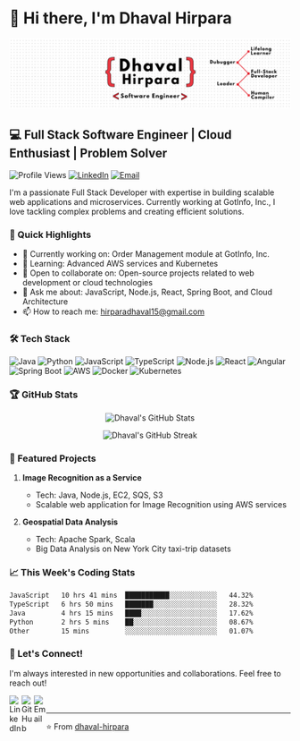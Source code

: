 # 👋 Hi there, I'm Dhaval Hirpara

<img src="images/my-banner.png" alt="Dhaval's GitHub Banner" />

## 💻 Full Stack Software Engineer | Cloud Enthusiast | Problem Solver

![Profile Views](https://komarev.com/ghpvc/?username=dhaval-hirpara&color=brightgreen)
[![LinkedIn](https://img.shields.io/badge/LinkedIn-Connect-blue)](https://linkedin.com/in/dhavalhirpara)
[![Email](https://img.shields.io/badge/Email-Contact-red)](mailto:hirparadhaval15@gmail.com)

I'm a passionate Full Stack Developer with expertise in building scalable web applications and microservices. Currently working at GotInfo, Inc., I love tackling complex problems and creating efficient solutions.

### 🚀 Quick Highlights

- 🔭 Currently working on: Order Management module at GotInfo, Inc.
- 🌱 Learning: Advanced AWS services and Kubernetes
- 👯 Open to collaborate on: Open-source projects related to web development or cloud technologies
- 💬 Ask me about: JavaScript, Node.js, React, Spring Boot, and Cloud Architecture
- 📫 How to reach me: [hirparadhaval15@gmail.com](mailto:hirparadhaval15@gmail.com)

### 🛠️ Tech Stack

![Java](https://img.shields.io/badge/-Java-007396?style=flat-square&logo=java)
![Python](https://img.shields.io/badge/-Python-3776AB?style=flat-square&logo=python&logoColor=white)
![JavaScript](https://img.shields.io/badge/-JavaScript-F7DF1E?style=flat-square&logo=javascript&logoColor=black)
![TypeScript](https://img.shields.io/badge/-TypeScript-007ACC?style=flat-square&logo=typescript&logoColor=white)
![Node.js](https://img.shields.io/badge/-Node.js-339933?style=flat-square&logo=node.js&logoColor=white)
![React](https://img.shields.io/badge/-React-61DAFB?style=flat-square&logo=react&logoColor=black)
![Angular](https://img.shields.io/badge/-Angular-DD0031?style=flat-square&logo=angular)
![Spring Boot](https://img.shields.io/badge/-Spring%20Boot-6DB33F?style=flat-square&logo=spring&logoColor=white)
![AWS](https://img.shields.io/badge/-AWS-232F3E?style=flat-square&logo=amazon-aws)
![Docker](https://img.shields.io/badge/-Docker-2496ED?style=flat-square&logo=docker&logoColor=white)
![Kubernetes](https://img.shields.io/badge/-Kubernetes-326CE5?style=flat-square&logo=kubernetes&logoColor=white)

### 🏆 GitHub Stats

<p align="center">
  <img src="https://github-readme-stats.vercel.app/api?username=dhaval-hirpara&show_icons=true&theme=radical" alt="Dhaval's GitHub Stats" />
</p>

<p align="center">
  <img src="https://github-readme-streak-stats.herokuapp.com/?user=dhaval-hirpara&theme=radical" alt="Dhaval's GitHub Streak" />
</p>

### 🌟 Featured Projects

1. **Image Recognition as a Service**
   - Tech: Java, Node.js, EC2, SQS, S3
   - Scalable web application for Image Recognition using AWS services

2. **Geospatial Data Analysis**
   - Tech: Apache Spark, Scala
   - Big Data Analysis on New York City taxi-trip datasets

### 📈 This Week's Coding Stats

<!--START_SECTION:waka-->
```text
JavaScript   10 hrs 41 mins  ███████████░░░░░░░░░░░░   44.32%
TypeScript   6 hrs 50 mins   ███████░░░░░░░░░░░░░░░░   28.32%
Java         4 hrs 15 mins   ████░░░░░░░░░░░░░░░░░░░   17.62%
Python       2 hrs 5 mins    ██░░░░░░░░░░░░░░░░░░░░░   08.67%
Other        15 mins         ░░░░░░░░░░░░░░░░░░░░░░░   01.07%
```
<!--END_SECTION:waka-->

### 🤝 Let's Connect!

I'm always interested in new opportunities and collaborations. Feel free to reach out!

[<img align="left" alt="LinkedIn" width="22px" src="https://cdn.jsdelivr.net/npm/simple-icons@v3/icons/linkedin.svg" />](https://linkedin.com/in/dhavalhirpara)
[<img align="left" alt="GitHub" width="22px" src="https://cdn.jsdelivr.net/npm/simple-icons@v3/icons/github.svg" />](https://github.com/dhaval-hirpara)
[<img align="left" alt="Email" width="22px" src="https://cdn.jsdelivr.net/npm/simple-icons@v3/icons/gmail.svg" />](mailto:hirparadhaval15@gmail.com)

<br />

---

⭐️ From [dhaval-hirpara](https://github.com/dhaval-hirpara)
